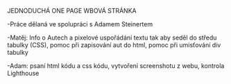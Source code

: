 JEDNODUCHÁ ONE PAGE WBOVÁ STRÁNKA

-Práce dělaná ve spolupráci s Adamem Steinertem

-Matěj: Info o Autech a pixelové uspořádání textu tak aby seděl do středu tabulky (CSS), pomoc při zapisování aut do html, pomoc při umisťování div tabulky

-Adam: psaní html kódu a css kódu, vytvoření screenshotu z webu, kontrola Lighthouse
